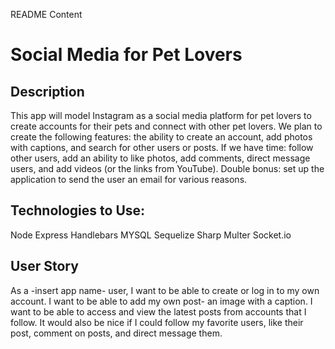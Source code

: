 README Content

# Social Media for Pet Lovers

## Description
This app will model Instagram as a social media platform for pet lovers to create accounts for their pets and connect with other pet lovers. We plan to create the following features: the ability to create an account, add photos with captions, and search for other users or posts. 
If we have time: follow other users, add an ability to like photos, add comments, direct message users, and add videos (or the links from YouTube). Double bonus: set up the application to send the user an email for various reasons.

## Technologies to Use:
Node
Express
Handlebars
MYSQL
Sequelize
Sharp
Multer
Socket.io

## User Story
As a -insert app name-  user, I want to be able to create or log in to my own account. I want to be able to add my own post- an image with a caption. I want to be able to access and view the latest posts from accounts that I follow. It would also be nice if I could follow my favorite users, like their post, comment on posts, and direct message them.
